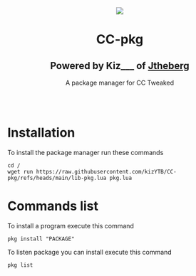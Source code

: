 <div align = "center">
  <img src = "https://www.jtheberg.cloud/assets/img/logo.png" />
  <h1>CC-pkg</h1>
  <h2>Powered by Kiz___ of <a href="https://jtheberg.cloud">Jtheberg</a></h2>
  <p>A package manager for CC Tweaked</p>
</div>
<br />
<br />

# Installation
To install the package manager run these commands
```
cd /
wget run https://raw.githubusercontent.com/kizYTB/CC-pkg/refs/heads/main/lib-pkg.lua pkg.lua
```

# Commands list

To install a program execute this command

```
pkg install "PACKAGE"
```
To listen package you can install execute this command

```
pkg list
```
